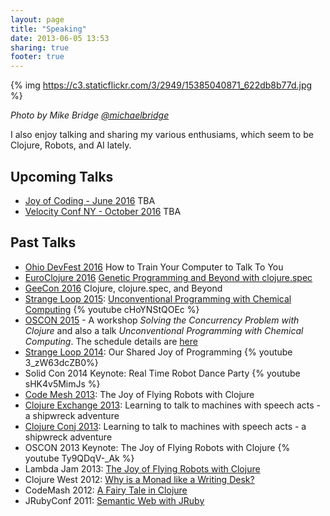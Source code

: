 ```yaml
---
layout: page
title: "Speaking"
date: 2013-06-05 13:53
sharing: true
footer: true
---
```


{% img https://c3.staticflickr.com/3/2949/15385040871_622db8b77d.jpg %}

_Photo by Mike Bridge [@michaelbridge](https://twitter.com/michaelbridge)_

I also enjoy talking and sharing my various enthusiams, which seem to
be Clojure, Robots, and AI lately.

## Upcoming Talks
* [Joy of Coding - June 2016](http://joyofcoding.org/) TBA
* [Velocity Conf NY -  October 2016](https://conferences.oreilly.com/velocity/vl-ny) TBA


## Past Talks
* [Ohio DevFest 2016](https://ohiodevfest.com/) How to Train Your Computer to Talk To You
* [EuroClojure 2016](http://euroclojure.org/) [Genetic Programming and Beyond with clojure.spec](https://www.youtube.com/watch?v=xvk-Gnydn54&t=7s)
* [GeeCon 2016](http://2016.geecon.cz) Clojure, clojure.spec, and Beyond
* [Strange Loop 2015](https://thestrangeloop.com/): [Unconventional Programming with Chemical Computing](http://www.thestrangeloop.com/2015/unconventional-programming-with-chemical-computing.html) {% youtube cHoYNStQOEc %}
* [OSCON 2015](http://www.oscon.com/open-source-2015) - A workshop _Solving the Concurrency Problem with Clojure_ and also a talk _Unconventional Programming with Chemical Computing_. The schedule details are [here](http://www.oscon.com/open-source-2015/public/schedule/speaker/154757)
* [Strange Loop 2014](https://thestrangeloop.com/): Our Shared Joy of Programming {% youtube 3_zW63dcZB0%}
* Solid Con 2014 Keynote: Real Time Robot Dance Party {% youtube sHK4v5MimJs %}
* [Code Mesh 2013](http://codemesh.io/): The Joy of Flying Robots with Clojure
* [Clojure Exchange 2013](http://skillsmatter.com/event/java-jee/clojure-exchange-2013): Learning to talk to machines with speech acts - a shipwreck adventure
* [Clojure Conj 2013](http://clojure-conj.org/): Learning to talk to
  machines with speech acts - a shipwreck adventure
* OSCON 2013 Keynote: The Joy of Flying Robots with Clojure
{% youtube Ty9QDqV-_Ak %}
* Lambda Jam 2013: [The Joy of Flying Robots with Clojure](http://www.infoq.com/presentations/clojure-robots)
* Clojure West 2012: [Why is a Monad like a Writing Desk?]( http://www.infoq.com/presentations/Why-is-a-Monad-Like-a-Writing-Desk)
* CodeMash 2012: [A Fairy Tale in Clojure](http://www.slideshare.net/gigasquidcm/fairy-taleclojure)
* JRubyConf 2011:
  [Semantic Web with JRuby](https://github.com/gigasquid/Presentations/blob/master/SemanticWebJRuby.pdf)


